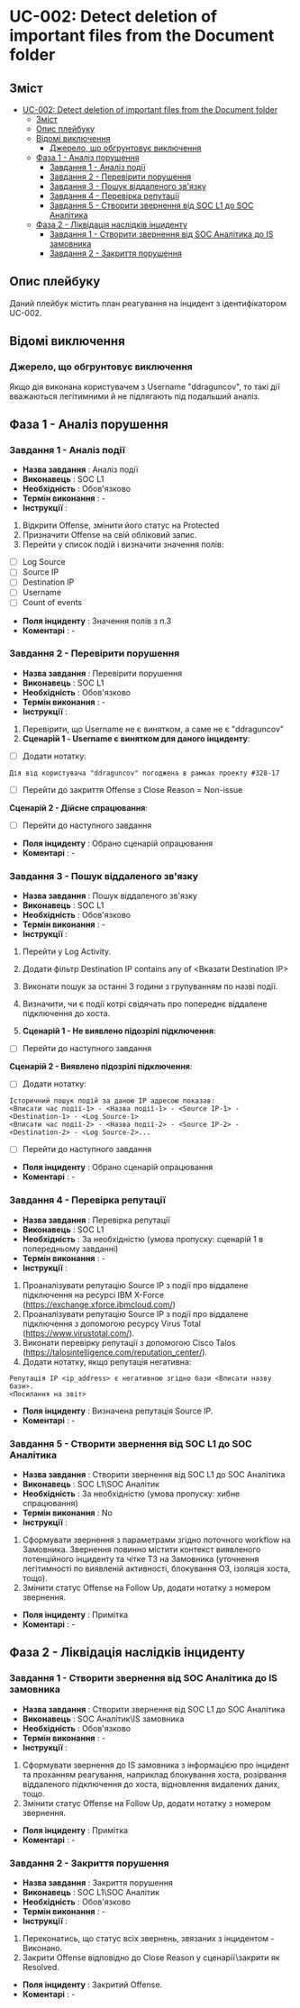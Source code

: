 # UС-002: Detect deletion of important files from the Document folder

## Зміст


- [UС-002: Detect deletion of important files from the Document folder](#uс-002-detect-deletion-of-important-files-from-the-document-folder)
  - [Зміст](#зміст)
  - [Опис плейбуку](#опис-плейбуку)
  - [Відомі виключення](#відомі-виключення)
    - [Джерело, що обгрунтовує виключення](#джерело-що-обгрунтовує-виключення)
  - [Фаза 1 - Аналіз порушення](#фаза-1---аналіз-порушення)
    - [Завдання 1 - Аналіз події](#завдання-1---аналіз-події)
    - [Завдання 2 - Перевірити порушення](#завдання-2---перевірити-порушення)
    - [Завдання 3 - Пошук віддаленого зв'язку](#завдання-3---пошук-віддаленого-зв'язку)
    - [Завдання 4 - Перевірка репутації](#завдання-4---перевірка-репутації)
    - [Завдання 5 - Створити звернення від SOC L1 до SOC Аналітика](#завдання-5---створити-звернення-від-soc-l1-до-soc-аналітика)
  - [Фаза 2 - Ліквідація наслідків інциденту](#фаза-2---ліквідація-наслідків-інциденту)
    - [Завдання 1 - Створити звернення від SOC Аналітика до IS замовника](#завдання-1---створити-звернення-від-soc-аналітика-до-is-замовника)
    - [Завдання 2 - Закриття порушення](#завдання-2---закриття-порушення)

## Опис плейбуку

Даний плейбук містить план реагування на інцидент з ідентифікатором UC-002.

## Відомі виключення

### Джерело, що обгрунтовує виключення

Якщо дія виконана користувачем з Username "ddraguncov", то такі дії вважаються легітимними й не підлягають під подальший аналіз.

## Фаза 1 - Аналіз порушення

### Завдання 1 - Аналіз події

- **Назва завдання** : Аналіз події
- **Виконавець** : SOC L1
- **Необхідність** : Обов'язково
- **Термін виконання** : -
- **Інструкції** :

1. Відкрити Offense, змінити його статус на Protected
2. Призначити Offense на свій обліковий запис.
3. Перейти у список подій і визначити значення полів:

- [ ] Log Source
- [ ] Source IP
- [ ] Destination IP
- [ ] Username
- [ ] Count of events

* **Поля інциденту** : Значення полів з п.3
* **Коментарі** : -

### Завдання 2 - Перевірити порушення

- **Назва завдання** : Перевірити порушення
- **Виконавець** : SOC L1
- **Необхідність** : Обов'язково
- **Термін виконання** : -
- **Інструкції** :

1.  Перевірити, що Username не є винятком, а саме не є "ddraguncov"
2.  **Сценарій 1 - Username є винятком для даного інциденту**:

- [ ] Додати нотатку:

```
Дія від користувача "ddraguncov" погоджена в рамках проекту #328-17
```

- [ ] Перейти до закриття Offense з Close Reason = Non-issue

**Сценарій 2 - Дійсне спрацювання**:

- [ ] Перейти до наступного завдання

* **Поля інциденту** : Обрано сценарій опрацювання
* **Коментарі** : -

### Завдання 3 - Пошук віддаленого зв'язку

- **Назва завдання** : Пошук віддаленого зв'язку
- **Виконавець** : SOC L1
- **Необхідність** : Обов'язково
- **Термін виконання** : -
- **Інструкції** :

1. Перейти у Log Activity.
2. Додати фільтр Destination IP contains any of <Вказати Destination IP>
3. Виконати пошук за останні 3 години з групуванням по назві події.
4. Визначити, чи є події котрі свідячать про попереднє віддалене підключення до хоста.

5. **Сценарій 1 - Не виявлено підозрілі підключення**:

- [ ] Перейти до наступного завдання

**Сценарій 2 - Виявлено підозрілі підключення**:

- [ ] Додати нотатку:

```
Історичний пошук подій за даною IP адресою показав:
<Вписати час події-1> - <Назва події-1> - <Source IP-1> - <Destination-1> - <Log Source-1>
<Вписати час події-2> - <Назва події-2> - <Source IP-2> - <Destination-2> - <Log Source-2>...
```

- [ ] Перейти до наступного завдання

* **Поля інциденту** : Обрано сценарій опрацювання
* **Коментарі** : -

### Завдання 4 - Перевірка репутації

- **Назва завдання** : Перевірка репутації
- **Виконавець** : SOC L1
- **Необхідність** : За необхідністю (умова пропуску: сценарій 1 в попередньому завданні)
- **Термін виконання** : -
- **Інструкції** :

1. Проаналізувати репутацію Source IP з події про віддалене підключення на ресурсі IBM X-Force (https://exchange.xforce.ibmcloud.com/)
2. Проаналізувати репутацію Source IP з події про віддалене підключення з допомогою ресурсу Virus Total (https://www.virustotal.com/).
3. Виконати перевірку репутації з допомогою Cisco Talos (https://talosintelligence.com/reputation_center/).
4. Додати нотатку, якщо репутація негативна:

```
Репутація ІР <ip_address> є негативною згідно бази <Вписати назву бази>.
<Посилання на звіт>
```

- **Поля інциденту** : Визначена репутація Source IP.
- **Коментарі** : -

### Завдання 5 - Створити звернення від SOC L1 до SOC Аналітика

- **Назва завдання** : Створити звернення від SOC L1 до SOC Аналітика
- **Виконавець** : SOC L1\SOC Аналітик
- **Необхідність** : За необхідністю (умова пропуску: хибне спрацювання)
- **Термін виконання** : No
- **Інструкції** :

1. Сформувати звернення з параметрами згідно поточного workflow на Замовника. Звернення повинно містити контекст виявленого потенційного інциденту та чітке ТЗ на Замовника (уточнення легітимності по виявленій активності, блокування ОЗ, ізоляція хоста, тощо).
2. Змінити статус Offense на Follow Up, додати нотатку з номером звернення.

- **Поля інциденту** : Примітка
- **Коментарі** : -

## Фаза 2 - Ліквідація наслідків інциденту

### Завдання 1 - Створити звернення від SOC Аналітика до IS замовника

- **Назва завдання** : Створити звернення від SOC L1 до SOC Аналітика
- **Виконавець** : SOC Аналітик\IS замовника
- **Необхідність** : Обов'язково
- **Термін виконання** : -
- **Інструкції** :

1. Сформувати звернення до IS замовника з інформацією про інцидент та проханням реагування, наприклад блокування хоста, розірвання віддаленого підключення до хоста, відновлення видалених даних, тощо.
2. Змінити статус Offense на Follow Up, додати нотатку з номером звернення.

- **Поля інциденту** : Примітка
- **Коментарі** : -

### Завдання 2 - Закриття порушення

- **Назва завдання** : Закриття порушення
- **Виконавець** : SOC L1\SOC Аналітик
- **Необхідність** : Обов'язково
- **Термін виконання** : -
- **Інструкції** :

1. Переконатись, що статус всіх звернень, звязаних з інцидентом - Виконано.
2. Закрити Offense відповідно до Close Reason у сценарії\закрити як Resolved.

- **Поля інциденту** : Закритий Offense.
- **Коментарі** : -
